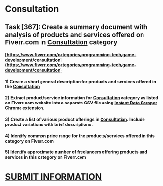 # Consultation
## Task [367]: Create a summary document with analysis of products and services offered on Fiverr.com in [Consultation](https://www.fiverr.com/categories/programming-tech/game-development/consultation) category
#### [https://www.fiverr.com/categories/programming-tech/game-development/consultation](https://www.fiverr.com/categories/programming-tech/game-development/consultation)
#### 1) Create a short general description for products and services offered in the [Consultation](https://www.fiverr.com/categories/programming-tech/game-development/consultation)
#### 2) Extract product/service information for [Consultation](https://www.fiverr.com/categories/programming-tech/game-development/consultation) category as listed on Fiverr.com website into a separate CSV file using [Instant Data Scraper](https://chrome.google.com/webstore/detail/instant-data-scraper/ofaokhiedipichpaobibbnahnkdoiiah) Chrome extension.
#### 3) Create a list of various product offerings in [Consultation](https://www.fiverr.com/categories/programming-tech/game-development/consultation). Include product variations with brief descriptions.
#### 4) Identify common price range for the products/services offered in this category on Fiverr.com
#### 5) Identify approximate number of freelancers offering products and services in this category on Fiverr.com

# [SUBMIT INFORMATION](https://forms.office.com/r/8AEKjkLxKG)
